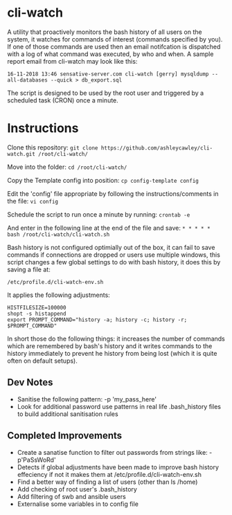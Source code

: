 # cli-watch

A utility that proactively monitors the bash history of all users on the system, it watches for commands of interest (commands specified by you). If one of those commands are used then an email notifcation is dispatched with a log of what command was executed, by who and when. A sample report email from cli-watch may look like this:

```16-11-2018 13:46 sensative-server.com cli-watch [gerry] mysqldump --all-databases --quick > db_export.sql```

The script is designed to be used by the root user and triggered by a scheduled task (CRON) once a minute.


# Instructions

Clone this repository:
```git clone https://github.com/ashleycawley/cli-watch.git /root/cli-watch/```

Move into the folder:
```cd /root/cli-watch/```

Copy the Template config into position:
```cp config-template config```

Edit the 'config' file appropriate by following the instructions/comments in the file:
```vi config```

Schedule the script to run once a minute by running:
```crontab -e```

And enter in the following line at the end of the file and save:
```* * * * * bash /root/cli-watch/cli-watch.sh```

Bash history is not configured optimially out of the box, it can fail to save commands if connections are dropped or users use multiple windows, this script changes a few global settings to do with bash history, it does this by saving a file at:

```/etc/profile.d/cli-watch-env.sh```

It applies the following adjustments:

```
HISTFILESIZE=100000
shopt -s histappend
export PROMPT_COMMAND="history -a; history -c; history -r; $PROMPT_COMMAND"
```
In short those do the following things: it increases the number of commands which are remembered by bash's history and it writes commands to the history immediately to prevent he history from being lost (which it is quite often on default setups).



## Dev Notes
* Sanitise the following pattern: -p 'my_pass_here'
* Look for additional password use patterns in real life .bash_history files to build additional sanitisation rules

## Completed Improvements
* Create a sanatise function to filter out passwords from strings like:
-p'PaSsWoRd'
* Detects if global adjustments have been made to improve bash history effeciency if not it makes them at /etc/profile.d/cli-watch-env.sh
* Find a better way of finding a list of users (other than ls /home)
* Add checking of root user's .bash_history
* Add filtering of swb and ansible users
* Externalise some variables in to config file
